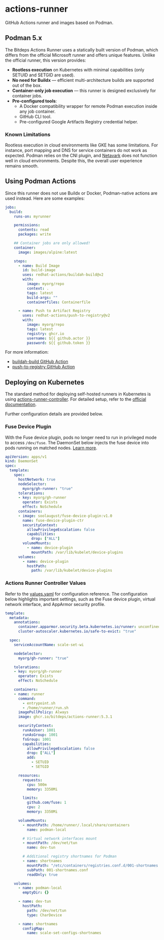# actions-runner

GitHub Actions runner and images based on Podman.

## Podman 5.x

The Bitdeps Actions Runner uses a statically built version of Podman, which differs from the official Microsoft runner and offers unique features. Unlike the official runner, this version provides:

- **Rootless execution** on Kubernetes with minimal capabilities (only SETUID and SETGID are used).
- **No need for Buildx** — efficient multi-architecture builds are supported out of the box.
- **Container-only job execution** — this runner is designed exclusively for container jobs.
- **Pre-configured tools**:
  - A Docker compatibility wrapper for remote Podman execution inside any job container.
  - GitHub CLI tool.
  - Pre-configured Google Artifacts Registry credential helper.

### Known Limitations

Rootless execution in cloud environments like GKE has some limitations. For instance, port mapping and DNS for service containers do not work as expected. Podman relies on the CNI plugin, and [Netavark](https://www.redhat.com/en/blog/podman-new-network-stack) does not function well in cloud environments. Despite this, the overall user experience remains smooth.

## Using Podman Actions

Since this runner does not use Buildx or Docker, Podman-native actions are used instead. Here are some examples:

```yaml
jobs:
  build:
    runs-on: myrunner

    permissions:
      contents: read
      packages: write

    ## Container jobs are only allowed!
    container:
      image: images/alpine:latest

    steps:
      - name: Build Image
        id: build-image
        uses: redhat-actions/buildah-build@v2
        with:
          image: myorg/repo
          context: .
          tags: latest
          build-args: ""
          containerfiles: Containerfile

      - name: Push to Artifact Registry
        uses: redhat-actions/push-to-registry@v2
        with:
          image: myorg/repo
          tags: latest
          registry: ghcr.io
          username: ${{ github.actor }}
          password: ${{ github.token }}
```

For more information:
  * [buildah-build GitHub Action](https://github.com/redhat-actions/buildah-build)
  * [push-to-registry GitHub Action](https://github.com/redhat-actions/push-to-registry)

## Deploying on Kubernetes

The standard method for deploying self-hosted runners in Kubernetes is using [actions-runner-controller](https://github.com/actions/actions-runner-controller). For detailed setup, refer to the [official documentation](https://docs.github.com/en/actions/hosting-your-own-runners/managing-self-hosted-runners-with-actions-runner-controller/deploying-runner-scale-sets-with-actions-runner-controller#runner-scale-set).

Further configuration details are provided below.

### Fuse Device Plugin

With the Fuse device plugin, pods no longer need to run in privileged mode to access `/dev/fuse`. The DaemonSet below injects the fuse device into pods running on matched nodes. [Learn more](https://github.com/kubernetes-learning-group/fuse-device-plugin/blob/master/README_EN.md).

```yaml
apiVersion: apps/v1
kind: DaemonSet
spec:
  template:
    spec:
      hostNetwork: true
      nodeSelector:
        myorg/gh-runner: "true"
      tolerations:
      - key: myorg/gh-runner
        operator: Exists
        effect: NoSchedule
      containers:
      - image: soolaugust/fuse-device-plugin:v1.0
        name: fuse-device-plugin-ctr
        securityContext:
          allowPrivilegeEscalation: false
          capabilities:
            drop: ["ALL"]
        volumeMounts:
          - name: device-plugin
            mountPath: /var/lib/kubelet/device-plugins
      volumes:
        - name: device-plugin
          hostPath:
            path: /var/lib/kubelet/device-plugins
```

### Actions Runner Controller Values

Refer to the [values.yaml](https://github.com/actions/actions-runner-controller/blob/master/charts/gha-runner-scale-set/values.yaml) for configuration reference. The configuration below highlights important settings, such as the Fuse device plugin, virtual network interface, and AppArmor security profile.

```yaml
template:
  metadata:
    annotations:
      container.apparmor.security.beta.kubernetes.io/runner: unconfined
      cluster-autoscaler.kubernetes.io/safe-to-evict: "true"

  spec:
    serviceAccountName: scale-set-wi

    nodeSelector:
      myorg/gh-runner: "true"

    tolerations:
    - key: myorg/gh-runner
      operator: Exists
      effect: NoSchedule

    containers:
    - name: runner
      command:
        - entrypoint.sh
        - /home/runner/run.sh
      imagePullPolicy: Always
      image: ghcr.io/bitdeps/actions-runner:5.3.1

      securityContext:
        runAsUser: 1001
        runAsGroup: 1001
        fsGroup: 1001
        capabilities:
          allowPrivilegeEscalation: false
          drop: ["ALL"]
          add:
            - SETUID
            - SETGID

      resources:
        requests:
          cpu: 500m
          memory: 3350Mi

        limits:
          github.com/fuse: 1
          cpu: 2
          memory: 3350Mi

      volumeMounts:
        - mountPath: /home/runner/.local/share/containers
          name: podman-local

        # Virtual network interfaces mount
        - mountPath: /dev/net/tun
          name: dev-tun

        # Additional registry shortnames for Podman
        - name: shortnames
          mountPath: "/etc/containers/registries.conf.d/001-shortnames.conf"
          subPath: 001-shortnames.conf
          readOnly: true

    volumes:
      - name: podman-local
        emptyDir: {}

      - name: dev-tun
        hostPath:
          path: /dev/net/tun
          type: CharDevice

      - name: shortnames
        configMap:
          name: scale-set-configs-shortnames
```
